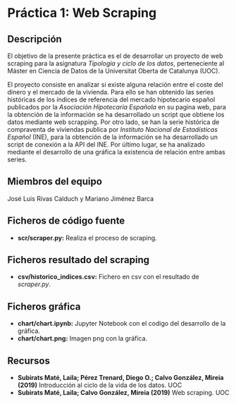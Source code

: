 # Práctica 1: Web Scraping

## Descripción

El objetivo de la presente práctica es el de desarrollar un proyecto de web scraping para la asignatura *Tipología y ciclo de los datos*, perteneciente al Máster en Ciencia de Datos de la Universitat Oberta de Catalunya (UOC).

El proyecto consiste en analizar si existe alguna relación entre el coste del dinero y el mercado de la vivienda. Para ello se han obtenido las series históricas de los índices de referencia del mercado hipotecario español publicados por la *Asociación Hipotecaria Española* en su pagina web, para la obtención de la información se ha desarrollado un script que obtiene los datos mediante web scrapping. Por otro lado, se han la serie histórica de compraventa de viviendas publica por *Instituto Nacional de Estadísticas Español* (INE), para la obtención de la información se ha desarrollado un script de conexión a la API del INE. Por último lugar, se ha analizado mediante el desarrollo de una gráfica la existencia de relación entre ambas series.

## Miembros del equipo

José Luis Rivas Calduch y Mariano Jiménez Barca

## Ficheros de código fuente
* **scr/scraper.py:** Realiza el proceso de scraping.

## Ficheros resultado del scraping
* **csv/historico_indices.csv:** Fichero en csv con el resultado de *scraper.py*.

## Ficheros gráfica
* **chart/chart.ipynb:** Jupyter Notebook con el codigo del desarrollo de la gráfica.
* **chart/chart.png:** Imagen png con la gráfica.

## Recursos

* **Subirats Maté, Laila; Pérez Trenard, Diego O.; Calvo González, Mireia (2019)** Introducción al ciclo de la vida de los datos. UOC
* **Subirats Maté, Laila; Calvo González, Mireia (2019)** Web scraping. UOC


